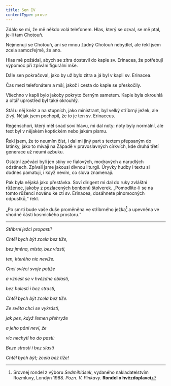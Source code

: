 ```yaml
---
title: Sen IV
contentType: prose
---
```


<section>

Zdálo se mi, že mě někdo volá telefonem. Hlas, který se ozval, se mě ptal, je-li tam Chotouň.

Nejmenuji se Chotouň, ani se mnou žádný Chotouň nebydlel, ale řekl jsem zcela samozřejmě, že ano.

Hlas mě požádal, abych se zítra dostavil do kaple sv. Eri­nacea, že potřebují výpomoc při zpívání figurální mše.

Dále sen pokračoval, jako by už bylo zítra a já byl v kapli sv. Erinacea.

Čas mezi telefonátem a mší, jakož i cesta do kaple se přeskočily.

Všechno v kapli bylo jakoby pokryto černým sametem. Kaple byla okrouhlá a oltář uprostřed byl také okrouhlý.

Stál u něj kněz a na stupních, jako ministrant, byl velký stříbrný ježek, ale živý. Nějak jsem pochopil, že to je ten sv. Erinaceus.

Regenschori, který měl snad soví hlavu, mi dal noty: noty byly normální, ale text byl v nějakém koptickém nebo jakém písmu.

Řekl jsem, že to neumím číst, i dal mi jiný part s textem přepsaným do latinky, jako to mívají na Západě v pravo­slavných církvích, kde druhá třetí generace už neumí azbuku.

Ostatní zpěváci byli jen stíny ve fialových, modravých a narudlých odstínech. Zpívali jsme jakousi divnou liturgii. Úryvky hudby i textu si dodnes pamatuji, i když nevím, co slova znamenají.

Pak byla nějaká jako přestávka. Soví dirigent mi dal do ruky zvláštní růženec, jakoby z pozlacených bonbonů štolverek. „Pomodlíte-li se na tomto růženci novénu ke cti sv. Erinacea, dosáhnete plnomocných odpustků,“ řekl.

„Po smrti bude vaše duše proměněna ve stříbrného ježka[^3] a upevněna ve vhodné části kosmického prostoru.“

* * *
[^3]: Srovnej rondel z výboru _Sedmihlásek_, vydaného nakladatelstvím Rozmluvy, Londýn 1988. _Pozn. V. Pinkavy._
__Rondel o hvězdoplavci__

_Stříbrní ježci propastí!_

_Chtěl bych být zcela bez tíže,_

_bez jména, místa, bez vlasti,_

_ten, kterého nic nevíže._

_Chci svléci svoje potíže_

_a vznést se v hvězdné oblasti,_

_bez bolesti i bez strasti,_

_Chtěl bych být zcela bez tíže._

_Ze světa chci se vykrásti,_

_jak pes, když řemen přehryže_

_a jeho páni neví, že_

_víc nechytí ho do pasti:_

_Beze strasti i bez slasti_

_Chtěl bych být; zcela bez tíže!_

</section>
